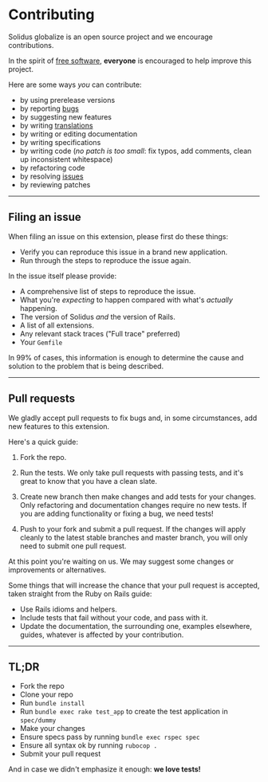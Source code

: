 # Contributing

Solidus globalize is an open source project and we encourage contributions.

In the spirit of [free software][1], **everyone** is encouraged to help improve this project.

Here are some ways *you* can contribute:

* by using prerelease versions
* by reporting [bugs][2]
* by suggesting new features
* by writing [translations][3]
* by writing or editing documentation
* by writing specifications
* by writing code (*no patch is too small*: fix typos, add comments, clean up inconsistent whitespace)
* by refactoring code
* by resolving [issues][2]
* by reviewing patches

---

## Filing an issue

When filing an issue on this extension, please first do these things:

* Verify you can reproduce this issue in a brand new application.
* Run through the steps to reproduce the issue again.

In the issue itself please provide:

* A comprehensive list of steps to reproduce the issue.
* What you're *expecting* to happen compared with what's *actually* happening.
* The version of Solidus *and* the version of Rails.
* A list of all extensions.
* Any relevant stack traces ("Full trace" preferred)
* Your `Gemfile`

In 99% of cases, this information is enough to determine the cause and solution to the problem that is being described.

---

## Pull requests

We gladly accept pull requests to fix bugs and, in some circumstances, add new features to this extension.

Here's a quick guide:

1. Fork the repo.

2. Run the tests. We only take pull requests with passing tests, and it's great to know that you have a clean slate.

3. Create new branch then make changes and add tests for your changes. Only refactoring and documentation changes require no new tests. If you are adding functionality or fixing a bug, we need tests!

4. Push to your fork and submit a pull request. If the changes will apply cleanly to the latest stable branches and master branch, you will only need to submit one pull request.

At this point you're waiting on us. We may suggest some changes or improvements or alternatives.

Some things that will increase the chance that your pull request is accepted, taken straight from the Ruby on Rails guide:

* Use Rails idioms and helpers.
* Include tests that fail without your code, and pass with it.
* Update the documentation, the surrounding one, examples elsewhere, guides, whatever is affected by your contribution.

---

## TL;DR

* Fork the repo
* Clone your repo
* Run `bundle install`
* Run `bundle exec rake test_app` to create the test application in `spec/dummy`
* Make your changes
* Ensure specs pass by running `bundle exec rspec spec`
* Ensure all syntax ok by running `rubocop .`
* Submit your pull request

And in case we didn't emphasize it enough: **we love tests!**

[1]: http://www.fsf.org/licensing/essays/free-sw.html
[2]: https://github.com/solidusio-contrib/solidus_globalize/issues
[3]: https://github.com/solidusio/solidus_i18n/tree/master/config/locales
